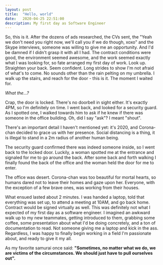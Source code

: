 ```yaml
---
layout: post
title:  "Hello, world"
date:   2020-04-25 22:51:00
description: My first day as Software Engineer
---
```


So, this is it. After the dozens of ads researched, the CVs sent, the "Yeah we don't need you right now, we'll call you if we do though, xoxo" and the Skype interviews, someone was willing to give me an opportunity. And I'd be damned if I didn't grasp it with all I had. The contract conditions were good, the environment seemed awesome, and the work seemed exactly what I was looking for, so fate arranged my first day of work.
Look up. Straighten your back. Seem confident. Long strides to show I'm not afraid of what's to come. No sounds other than the rain pelting on my umbrella. I walk up the stairs, and reach for the door - this is it. The moment I waited for.

*What the...?*

Crap, the door is locked. There's no doorbell in sight either. It's exactly 4PM, so I'm definitely on time.
I went back, and looked for a security guard. As I spotted one, I walked towards him to ask if he knew if there was someone in the office building. Oh, did I say "ask"? I meant "shout".

There's an important detail I haven't mentioned yet: it's 2020, and Corona-chan decided to grace us with her presence. Social distancing is a thing, it is illegal to stand in a 2m radius of another human being.

The security guard confirmed there was indeed someone inside, so I went back to the locked door. Luckily, a woman spotted me at the entrance and signaled for me to go around the back. After some back and forth walking I finally found the back of the office and the woman held the door for me to enter.

The office was desert. Corona-chan was too beautiful for mortal hearts, so humans dared not to leave their homes and gaze upon her. Everyone, with the exception of a few brave ones, was working from their houses.

What ensued lasted about 2 minutes. I was handed a laptop, told that everything was set up, to attend a meeting at 10AM, and go back home. Contract would be signed virtually as well.
This was definitely not what I expected of my first day as a software engineer. I imagined an awkward walk up to my new teammates, getting introduced to them, grabbing some coffee, some presentation about what I'd be doing concretely, and a ton of documentation to read. Not someone giving me a laptop and kick in the ass. Regardless, I was happy to finally begin working in a field I'm passionate about, and ready to give it my all.

As my favorite samurai once said: **"Sometimes, no matter what we do, we are victims of the circumstances. We should just have to pull ourselves out".**
